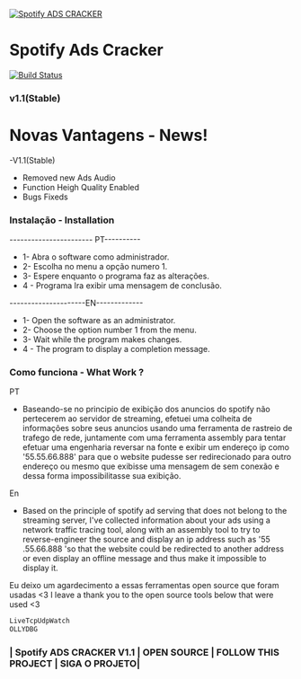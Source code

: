 [![Spotify ADS CRACKER](https://i.imgur.com/1uQ03pt.png)]()

# Spotify Ads Cracker


[![Build Status](https://i.imgur.com/ZjuuQtI.png)]() 
### v1.1(Stable)

# Novas Vantagens - News!

-V1.1(Stable)
- Removed new Ads Audio
- Function Heigh Quality Enabled
- Bugs Fixeds

### Instalação - Installation

----------------------- PT----------
- 1- Abra o software como administrador.
- 2- Escolha no menu a opção numero 1.
- 3- Espere enquanto o programa faz as alterações. 
- 4 - Programa Ira exibir uma mensagem de conclusão.

---------------------EN-------------

- 1- Open the software as an administrator.
- 2- Choose the option number 1 from the menu.
- 3- Wait while the program makes changes.
- 4 - The program to display a completion message.

### Como funciona - What Work ?

PT
- Baseando-se no principio de exibição dos anuncios do spotify não pertecerem ao servidor de streaming, efetuei uma colheita de informações sobre seus anuncios usando uma ferramenta de rastreio de trafego de rede, juntamente com uma ferramenta assembly para tentar efetuar uma engenharia reversar na fonte e exibir um endereço ip como '55.55.66.888' para que o website pudesse ser redirecionado para outro endereço ou mesmo que exibisse uma mensagem de sem conexão e dessa forma impossibilitasse sua exibição.   


En
- Based on the principle of spotify ad serving that does not belong to the streaming server, I've collected information about your ads using a network traffic tracing tool, along with an assembly tool to try to reverse-engineer the source and display an ip address such as '55 .55.66.888 'so that the website could be redirected to another address or even display an offline message and thus make it impossible to display it.


Eu deixo um agardecimento a essas ferramentas open source que foram usadas <3
I leave a thank you to the open source tools below that were used <3
```sh
LiveTcpUdpWatch
OLLYDBG
```

### | Spotify ADS CRACKER V1.1 | OPEN SOURCE | FOLLOW THIS PROJECT | SIGA O PROJETO|


